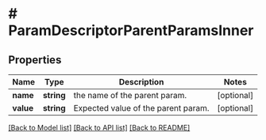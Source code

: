 # # ParamDescriptorParentParamsInner

## Properties

Name | Type | Description | Notes
------------ | ------------- | ------------- | -------------
**name** | **string** | the name of the parent param. | [optional]
**value** | **string** | Expected value of the parent param. | [optional]

[[Back to Model list]](../../README.md#models) [[Back to API list]](../../README.md#endpoints) [[Back to README]](../../README.md)
